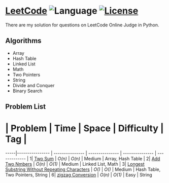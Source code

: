 # [LeetCode](https://leetcode.com/problemset/algorithms/) ![Language](https://img.shields.io/badge/language-Python-orange.svg) [![License](https://img.shields.io/badge/license-MIT-blue.svg)](./LICENSE.md)

There are my solution for questions on LeetCode Online Judge in Python.

## Algorithms

* Array
* Hash Table
* Linked List
* Math
* Two Pointers
* String
* Divide and Conquer
* Binary Search


## Problem List
 #  | Problem         |  Time           | Space           | Difficulty    | Tag          |
-----|---------------- | --------------- | --------------- | --------------- | ------------- |
1| [Two Sum](https://leetcode.com/problems/two-sum/)      | _O(n)_         | _O(n)_          | Medium         | Array, Hash Table  |
2| [Add Two Nmbers](https://leetcode.com/problems/add-two-numbers/)      | _O(n)_         | _O(1)_          | Medium         | Linked List, Math  |
3| [Longest Substring Without Repeating Characters](https://leetcode.com/problems/longest-substring-without-repeating-characters/)      | _O()_         | _O()_          | Medium         | Hash Table, Two Pointers, String  |
6| [zigzag Conversion](https://leetcode.com/problems/zigzag-conversion/)    | _O(n)_    | _O(1)_    | Easy | String

